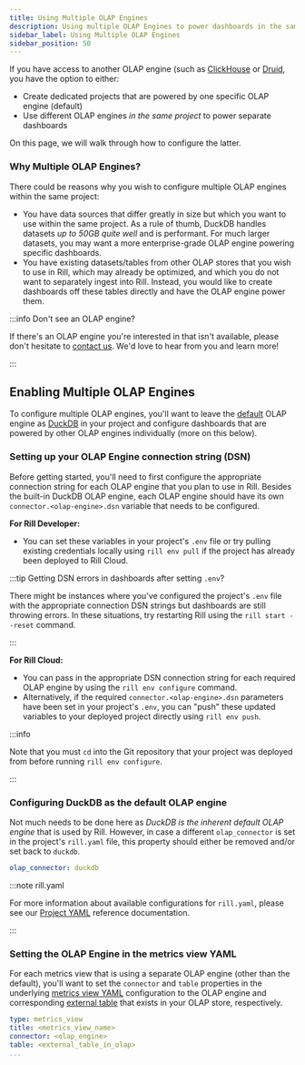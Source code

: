 ```yaml
---
title: Using Multiple OLAP Engines
description: Using multiple OLAP Engines to power dashboards in the same project
sidebar_label: Using Multiple OLAP Engines
sidebar_position: 50
---
```


If you have access to another OLAP engine (such as [ClickHouse](/build/connectors/olap/clickhouse) or [Druid](/build/connectors/olap/druid), you have the option to either:
- Create dedicated projects that are powered by one specific OLAP engine (default)
- Use different OLAP engines _in the same project_ to power separate dashboards

On this page, we will walk through how to configure the latter.

### Why Multiple OLAP Engines?

There could be reasons why you wish to configure multiple OLAP engines within the same project:
- You have data sources that differ greatly in size but which you want to use within the same project. As a rule of thumb, DuckDB handles datasets _up to 50GB quite well_ and is performant. For much larger datasets, you may want a more enterprise-grade OLAP engine powering specific dashboards.
- You have existing datasets/tables from other OLAP stores that you wish to use in Rill, which may already be optimized, and which you do not want to separately ingest into Rill. Instead, you would like to create dashboards off these tables directly and have the OLAP engine power them.

:::info Don't see an OLAP engine?

If there's an OLAP engine you're interested in that isn't available, please don't hesitate to [contact us](/contact). We'd love to hear from you and learn more!

:::

## Enabling Multiple OLAP Engines

To configure multiple OLAP engines, you'll want to leave the <u>default</u> OLAP engine as [DuckDB](/build/connectors/olap/duckdb) in your project and configure dashboards that are powered by other OLAP engines individually (more on this below).

### Setting up your OLAP Engine connection string (DSN)

Before getting started, you'll need to first configure the appropriate connection string for each OLAP engine that you plan to use in Rill. Besides the built-in DuckDB OLAP engine, each OLAP engine should have its own `connector.<olap-engine>.dsn` variable that needs to be configured.

**For Rill Developer:**
- You can set these variables in your project's `.env` file or try pulling existing credentials locally using `rill env pull` if the project has already been deployed to Rill Cloud.

:::tip Getting DSN errors in dashboards after setting `.env`?

There might be instances where you've configured the project's `.env` file with the appropriate connection DSN strings but dashboards are still throwing errors. In these situations, try restarting Rill using the `rill start --reset` command.

:::

**For Rill Cloud:**
- You can pass in the appropriate DSN connection string for each required OLAP engine by using the `rill env configure` command.
- Alternatively, if the required `connector.<olap-engine>.dsn` parameters have been set in your project's `.env`, you can "push" these updated variables to your deployed project directly using `rill env push`.

:::info

Note that you must `cd` into the Git repository that your project was deployed from before running `rill env configure`.

:::

### Configuring DuckDB as the default OLAP engine

Not much needs to be done here as _DuckDB is the inherent default OLAP engine_ that is used by Rill. However, in case a different `olap_connector` is set in the project's `rill.yaml` file, this property should either be removed and/or set back to `duckdb`.

```yaml
olap_connector: duckdb
```

:::note rill.yaml

For more information about available configurations for `rill.yaml`, please see our [Project YAML](/reference/project-files/rill-yaml) reference documentation.

:::

### Setting the OLAP Engine in the metrics view YAML

For each metrics view that is using a separate OLAP engine (other than the default), you'll want to set the `connector` and `table` properties in the underlying [metrics view YAML](/reference/project-files/metrics-views) configuration to the OLAP engine and corresponding [external table](/build/connectors/olap#external-olap-tables) that exists in your OLAP store, respectively.

```yaml
type: metrics_view
title: <metrics_view_name>
connector: <olap_engine>
table: <external_table_in_olap>
...
```
